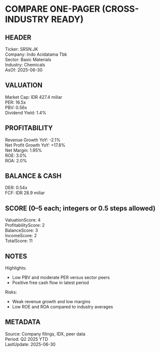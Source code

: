 # COMPARE ONE-PAGER (CROSS-INDUSTRY READY)

## HEADER
Ticker: SRSN.JK  
Company: Indo Acidatama Tbk  
Sector: Basic Materials  
Industry: Chemicals  
AsOf: 2025-06-30

## VALUATION
Market Cap: IDR 427.4 miliar  
PER: 16.5x  
PBV: 0.56x  
Dividend Yield: 1.4%

## PROFITABILITY
Revenue Growth YoY: -2.1%  
Net Profit Growth YoY: +17.8%  
Net Margin: 1.95%  
ROE: 3.0%  
ROA: 2.0%

## BALANCE & CASH
DER: 0.54x  
FCF: IDR 28.9 miliar

## SCORE (0–5 each; integers or 0.5 steps allowed)
ValuationScore: 4  
ProfitabilityScore: 2  
BalanceScore: 3  
IncomeScore: 2  
TotalScore: 11

## NOTES
Highlights:
- Low PBV and moderate PER versus sector peers
- Positive free cash flow in latest period

Risks:
- Weak revenue growth and low margins
- Low ROE and ROA compared to industry averages

## METADATA
Source: Company filings, IDX, peer data  
Period: Q2 2025 YTD  
LastUpdate: 2025-06-30